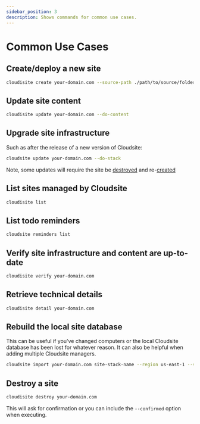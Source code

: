 ```yaml
---
sidebar_position: 3
description: Shows commands for common use cases.
---
```

# Common Use Cases

## Create/deploy a new site

```bash
cloudisite create your-domain.com --source-path ./path/to/source/folder
```

## Update site content

```bash
cloudisite update your-domain.com --do-content
```

## Upgrade site infrastructure

Such as after the release of a new version of Cloudsite:
```bash
cloudsite update your-domain.com --do-stack
```
Note, some updates will require the site be [destroyed](#destroy-a-site) and re-[created](#create-deploy-a-new-site)

## List sites managed by Cloudsite

```bash
cloudisite list
```

## List todo reminders

```bash
cloudsite reminders list
```

## Verify site infrastructure and content are up-to-date

```bash
cloudisite verify your-domain.com
```

## Retrieve technical details

```bash
cloudisite detail your-domain.com
```

## Rebuild the local site database

This can be useful if you've changed computers or the local Cloudsite database has been lost for whatever reason. It can also be helpful when adding multiple Cloudsite managers.

```bash
cloudsite import your-domain.com site-stack-name --region us-east-1 --source-path ./path/to/site/source/folder
```

## Destroy a site

```bash
cloudisite destroy your-domain.com
```

This will ask for confirmation or you can include the `--confirmed` option when executing.